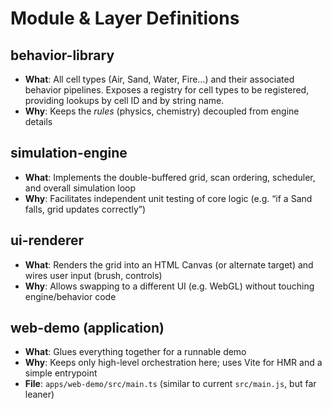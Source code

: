 # Module & Layer Definitions

## behavior-library

- **What**: All cell types (Air, Sand, Water, Fire…) and their associated behavior pipelines. Exposes a registry for cell types to be registered, providing lookups by cell ID and by string name.
- **Why**: Keeps the _rules_ (physics, chemistry) decoupled from engine details

## simulation-engine

- **What**: Implements the double-buffered grid, scan ordering, scheduler, and overall simulation loop
- **Why**: Facilitates independent unit testing of core logic (e.g. “if a Sand falls, grid updates correctly”)

## ui-renderer

- **What**: Renders the grid into an HTML Canvas (or alternate target) and wires user input (brush, controls)
- **Why**: Allows swapping to a different UI (e.g. WebGL) without touching engine/behavior code

## web-demo (application)

- **What**: Glues everything together for a runnable demo
- **Why**: Keeps only high-level orchestration here; uses Vite for HMR and a simple entrypoint
- **File**: `apps/web-demo/src/main.ts` (similar to current `src/main.js`, but far leaner)